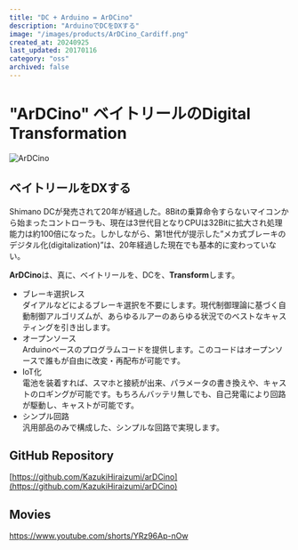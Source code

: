 ```yaml
---
title: "DC + Arduino = ArDCino"
description: "ArduinoでDCをDXする"
image: "/images/products/ArDCino_Cardiff.png"
created_at: 20240925
last_updated: 20170116
category: "oss"
archived: false
---
```


# "ArDCino" ベイトリールのDigital Transformation

![ArDCino](/images/products/ArDCino_Cardiff.png)

## ベイトリールを**DX**する

Shimano DCが発売されて20年が経過した。8Bitの乗算命令すらないマイコンから始まったコントローラも、現在は3世代目となりCPUは32Bitに拡大され処理能力は約100倍になった。しかしながら、第1世代が提示した”メカ式ブレーキのデジタル化(digitalization)”は、20年経過した現在でも基本的に変わっていない。  

**ArDCino**は、真に、ベイトリールを、DCを、**Transform**します。
- ブレーキ選択レス  
ダイアルなどによるブレーキ選択を不要にします。現代制御理論に基づく自動制御アルゴリズムが、あらゆるルアーのあらゆる状況でのベストなキャスティングを引き出します。
- オープンソース  
Arduinoベースのプログラムコードを提供します。このコードはオープンソースで誰もが自由に改変・再配布が可能です。
- IoT化  
電池を装着すれば、スマホと接続が出来、パラメータの書き換えや、キャストのロギングが可能です。もちろんバッテリ無しでも、自己発電により回路が駆動し、キャストが可能です。
- シンプル回路  
汎用部品のみで構成した、シンプルな回路で実現します。

## GitHub Repository

[https://github.com/KazukiHiraizumi/arDCino](https://github.com/KazukiHiraizumi/arDCino)

## Movies
https://www.youtube.com/shorts/YRz96Ap-nOw
